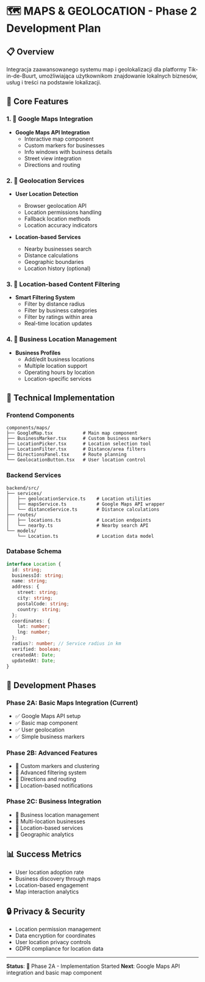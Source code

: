 # 🗺️ MAPS & GEOLOCATION - Phase 2 Development Plan

## 📋 Overview
Integracja zaawansowanego systemu map i geolokalizacji dla platformy Tik-in-de-Buurt, umożliwiająca użytkownikom znajdowanie lokalnych biznesów, usług i treści na podstawie lokalizacji.

## 🎯 Core Features

### 1. 📍 Google Maps Integration
- **Google Maps API Integration**
  - Interactive map component
  - Custom markers for businesses
  - Info windows with business details
  - Street view integration
  - Directions and routing

### 2. 🧭 Geolocation Services
- **User Location Detection**
  - Browser geolocation API
  - Location permissions handling
  - Fallback location methods
  - Location accuracy indicators

- **Location-based Services**
  - Nearby businesses search
  - Distance calculations
  - Geographic boundaries
  - Location history (optional)

### 3. 📱 Location-based Content Filtering
- **Smart Filtering System**
  - Filter by distance radius
  - Filter by business categories
  - Filter by ratings within area
  - Real-time location updates

### 4. 🏢 Business Location Management
- **Business Profiles**
  - Add/edit business locations
  - Multiple location support
  - Operating hours by location
  - Location-specific services

## 🔧 Technical Implementation

### Frontend Components
```
components/maps/
├── GoogleMap.tsx           # Main map component
├── BusinessMarker.tsx      # Custom business markers
├── LocationPicker.tsx      # Location selection tool
├── LocationFilter.tsx      # Distance/area filters
├── DirectionsPanel.tsx     # Route planning
└── GeolocationButton.tsx   # User location control
```

### Backend Services
```
backend/src/
├── services/
│   ├── geolocationService.ts    # Location utilities
│   ├── mapsService.ts           # Google Maps API wrapper
│   └── distanceService.ts       # Distance calculations
├── routes/
│   ├── locations.ts             # Location endpoints
│   └── nearby.ts                # Nearby search API
└── models/
    └── Location.ts              # Location data model
```

### Database Schema
```typescript
interface Location {
  id: string;
  businessId: string;
  name: string;
  address: {
    street: string;
    city: string;
    postalCode: string;
    country: string;
  };
  coordinates: {
    lat: number;
    lng: number;
  };
  radius?: number; // Service radius in km
  verified: boolean;
  createdAt: Date;
  updatedAt: Date;
}
```

## 🚀 Development Phases

### Phase 2A: Basic Maps Integration (Current)
- ✅ Google Maps API setup
- ✅ Basic map component
- ✅ User geolocation
- ✅ Simple business markers

### Phase 2B: Advanced Features
- 🔄 Custom markers and clustering
- 🔄 Advanced filtering system
- 🔄 Directions and routing
- 🔄 Location-based notifications

### Phase 2C: Business Integration
- 🔄 Business location management
- 🔄 Multi-location businesses
- 🔄 Location-based services
- 🔄 Geographic analytics

## 📊 Success Metrics
- User location adoption rate
- Business discovery through maps
- Location-based engagement
- Map interaction analytics

## 🔒 Privacy & Security
- Location permission management
- Data encryption for coordinates
- User location privacy controls
- GDPR compliance for location data

---
**Status**: 🚀 Phase 2A - Implementation Started
**Next**: Google Maps API integration and basic map component